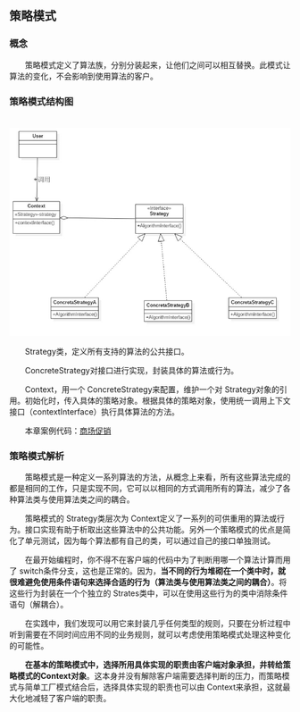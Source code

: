 ## 策略模式

### 概念

　　策略模式定义了算法族，分别分装起来，让他们之间可以相互替换。此模式让算法的变化，不会影响到使用算法的客户。

### 策略模式结构图

　　![策略模式结构图](https://github.com/suinichange/EasyDesignPatterns/blob/master/%E7%AD%96%E7%95%A5%E6%A8%A1%E5%BC%8F/%E7%AD%96%E7%95%A5%E6%A8%A1%E5%BC%8F%E7%BB%93%E6%9E%84%E5%9B%BE.jpg)

　　Strategy类，定义所有支持的算法的公共接口。

　　ConcreteStrategy对接口进行实现，封装具体的算法或行为。

　　Context，用一个 ConcreteStrategy来配置，维护一个对 Strategy对象的引用。初始化时，传入具体的策略对象。根据具体的策略对象，使用统一调用上下文接口（contextInterface）执行具体算法的方法。

　　本章案例代码：[商场促销](https://github.com/suinichange/EasyDesignPatterns/tree/master/%E7%AD%96%E7%95%A5%E6%A8%A1%E5%BC%8F/StoreCashier/src/com)

### 策略模式解析

　　策略模式是一种定义一系列算法的方法，从概念上来看，所有这些算法完成的都是相同的工作，只是实现不同，它可以以相同的方式调用所有的算法，减少了各种算法类与使用算法类之间的耦合。

　　策略模式的 Strategy类层次为 Context定义了一系列的可供重用的算法或行为。接口实现有助于析取出这些算法中的公共功能。另外一个策略模式的优点是简化了单元测试，因为每个算法都有自己的类，可以通过自己的接口单独测试。

　　在最开始编程时，你不得不在客户端的代码中为了判断用哪一个算法计算而用了 switch条件分支，这也是正常的。因为，**当不同的行为堆砌在一个类中时，就很难避免使用条件语句来选择合适的行为（算法类与使用算法类之间的耦合）**。将这些行为封装在一个个独立的 Strates类中，可以在使用这些行为的类中消除条件语句（解耦合）。

　　在实践中，我们发现可以用它来封装几乎任何类型的规则，只要在分析过程中听到需要在不同时间应用不同的业务规则，就可以考虑使用策略模式处理这种变化的可能性。

　　**在基本的策略模式中，选择所用具体实现的职责由客户端对象承担，井转给策略模式的Context对象**。这本身并没有解除客户端需要选择判断的压力，而策略模式与简单工厂模式结合后，选择具体实现的职责也可以由 Context来承担，这就最大化地减轻了客户端的职责。
